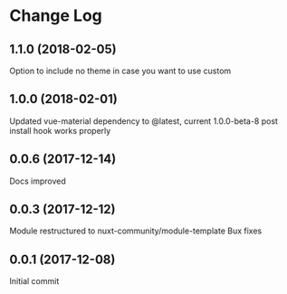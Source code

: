 # Change Log

<a name="1.1.0"></a>
## 1.1.0 (2018-02-05)
Option to include no theme in case you want to use custom
<a name="1.0.0"></a>
## 1.0.0 (2018-02-01)
Updated vue-material dependency to @latest, current 1.0.0-beta-8 post install hook works properly
<a name="0.0.6"></a>
## 0.0.6 (2017-12-14)
Docs improved
<a name="0.0.3"></a>
## 0.0.3 (2017-12-12)
Module restructured to nuxt-community/module-template
Bux fixes
<a name="0.0.1"></a>
## 0.0.1 (2017-12-08)
Initial commit
